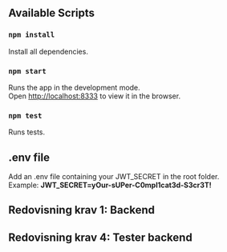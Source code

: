 ## Available Scripts

### `npm install`

Install all dependencies.

### `npm start`

Runs the app in the development mode.<br />
Open [http://localhost:8333](http://localhost:8333) to view it in the browser.

### `npm test`

Runs tests.

## .env file

Add an .env file containing your JWT_SECRET in the root folder.<br />
Example: **JWT_SECRET=yOur-sUPer-C0mpl1cat3d-S3cr3T!**




## Redovisning krav 1: Backend

## Redovisning krav 4: Tester backend
